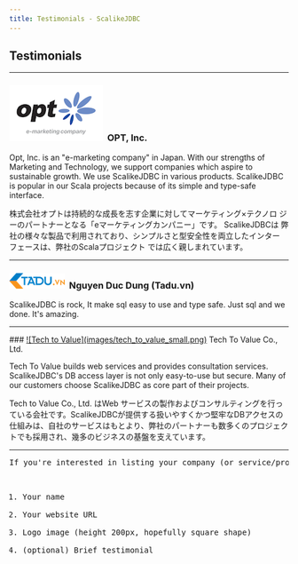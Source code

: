 ```yaml
---
title: Testimonials - ScalikeJDBC
---
```


## Testimonials

<hr/>

### <a href="http://www.opt.ne.jp/en/" target="_blank">![OPT, Inc.](images/opt_small.gif)</a>&nbsp;&nbsp;OPT, Inc.

Opt, Inc. is an "e-marketing company" in Japan. With our strengths of Marketing and Technology, we support companies which aspire to sustainable growth. We use ScalikeJDBC in various products. ScalikeJDBC is popular in our Scala projects because of its simple and type-safe interface.

<p class="small text-muted">
株式会社オプトは持続的な成長を志す企業に対してマーケティング×テクノロ ジーのパートナーとなる「eマーケティングカンパニー」です。 ScalikeJDBCは 弊社の様々な製品で利用されており、シンプルさと型安全性を両立したインター フェースは、弊社のScalaプロジェクト では広く親しまれています。
</p>

<hr/>

### <a href="https://tadu.vn/" target="_blank">![Tadu.vn](images/tadu.vn_small.png)</a>&nbsp;&nbsp;Nguyen Duc Dung (Tadu.vn)

ScalikeJDBC is rock, It make sql easy to use and type safe. Just sql and we done. It's amazing.

<hr/>
### <a href="http://www.t2v.jp/" target="_blank">![Tech to Value](images/tech_to_value_small.png)</a> Tech To Value Co., Ltd.

Tech To Value builds web services and provides consultation services. ScalikeJDBC's DB access layer is not only easy-to-use but secure. Many of our customers choose ScalikeJDBC as core part of their projects.

<p class="small text-muted">
Tech to Value Co., Ltd. はWeb サービスの製作およびコンサルティングを行っている会社です。ScalikeJDBCが提供する扱いやすくかつ堅牢なDBアクセスの仕組みは、自社のサービスはもとより、弊社のパートナーも数多くのプロジェクトでも採用され、幾多のビジネスの基盤を支えています。
</p>

<hr/>
<pre>
If you're interested in listing your company (or service/product) here, please send seratch_at_gmail.com (or @scalikejdbc on twitter) the following information:

  1. Your name
  2. Your website URL
  3. Logo image (height 200px, hopefully square shape)
  4. (optional) Brief testimonial
</pre>
